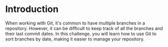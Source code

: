 # Introduction

When working with Git, it's common to have multiple branches in a repository. However, it can be difficult to keep track of all the branches and their last commit dates. In this challenge, you will learn how to use Git to sort branches by date, making it easier to manage your repository.
